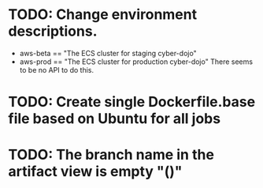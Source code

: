 
# TODO: Change environment descriptions.
- aws-beta == "The ECS cluster for staging cyber-dojo"
- aws-prod == "The ECS cluster for production cyber-dojo"
There seems to be no API to do this.

# TODO: Create single Dockerfile.base file based on Ubuntu for all jobs

# TODO: The branch name in the artifact view is empty "()"
